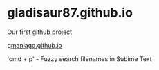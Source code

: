 # gladisaur87.github.io
Our first github project

<a href="http://gmaniago.github.io">gmaniago.github.io</a>

'cmd + p' - Fuzzy search filenames in Subime Text
